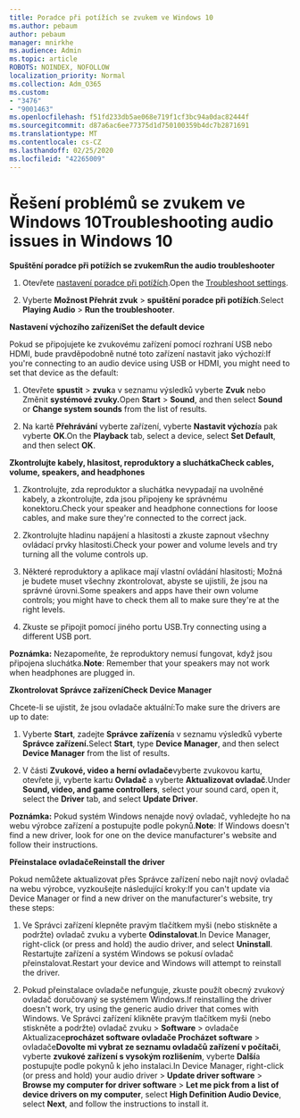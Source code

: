 ```yaml
---
title: Poradce při potížích se zvukem ve Windows 10
ms.author: pebaum
author: pebaum
manager: mnirkhe
ms.audience: Admin
ms.topic: article
ROBOTS: NOINDEX, NOFOLLOW
localization_priority: Normal
ms.collection: Adm_O365
ms.custom:
- "3476"
- "9001463"
ms.openlocfilehash: f51fd233db5ae068e719f1cf3bc94a0dac82444f
ms.sourcegitcommit: d87a6ac6ee77375d1d750100359b4dc7b2871691
ms.translationtype: MT
ms.contentlocale: cs-CZ
ms.lasthandoff: 02/25/2020
ms.locfileid: "42265009"
---
```

# <a name="troubleshooting-audio-issues-in-windows-10"></a><span data-ttu-id="374af-102">Řešení problémů se zvukem ve Windows 10</span><span class="sxs-lookup"><span data-stu-id="374af-102">Troubleshooting audio issues in Windows 10</span></span>

<span data-ttu-id="374af-103">**Spuštění poradce při potížích se zvukem**</span><span class="sxs-lookup"><span data-stu-id="374af-103">**Run the audio troubleshooter**</span></span>

1.  <span data-ttu-id="374af-104">Otevřete [nastavení poradce při potížích](ms-settings:troubleshoot).</span><span class="sxs-lookup"><span data-stu-id="374af-104">Open the [Troubleshoot settings](ms-settings:troubleshoot).</span></span>

2.  <span data-ttu-id="374af-105">Vyberte **Možnost Přehrát zvuk** > **spuštění poradce při potížích**.</span><span class="sxs-lookup"><span data-stu-id="374af-105">Select **Playing Audio** > **Run the troubleshooter**.</span></span>

<span data-ttu-id="374af-106">**Nastavení výchozího zařízení**</span><span class="sxs-lookup"><span data-stu-id="374af-106">**Set the default device**</span></span>

<span data-ttu-id="374af-107">Pokud se připojujete ke zvukovému zařízení pomocí rozhraní USB nebo HDMI, bude pravděpodobně nutné toto zařízení nastavit jako výchozí:</span><span class="sxs-lookup"><span data-stu-id="374af-107">If you're connecting to an audio device using USB or HDMI, you might need to set that device as the default:</span></span>

1. <span data-ttu-id="374af-108">Otevřete **spustit** > **zvuk**a v seznamu výsledků vyberte **Zvuk** nebo Změnit **systémové zvuky.**</span><span class="sxs-lookup"><span data-stu-id="374af-108">Open **Start** > **Sound**, and then select **Sound** or **Change system sounds** from the list of results.</span></span>

2.  <span data-ttu-id="374af-109">Na kartě **Přehrávání** vyberte zařízení, vyberte **Nastavit výchozí**a pak vyberte **OK**.</span><span class="sxs-lookup"><span data-stu-id="374af-109">On the **Playback** tab, select a device, select **Set Default**, and then select **OK**.</span></span>

<span data-ttu-id="374af-110">**Zkontrolujte kabely, hlasitost, reproduktory a sluchátka**</span><span class="sxs-lookup"><span data-stu-id="374af-110">**Check cables, volume, speakers, and headphones**</span></span>

1. <span data-ttu-id="374af-111">Zkontrolujte, zda reproduktor a sluchátka nevypadají na uvolněné kabely, a zkontrolujte, zda jsou připojeny ke správnému konektoru.</span><span class="sxs-lookup"><span data-stu-id="374af-111">Check your speaker and headphone connections for loose cables, and make sure they're connected to the correct jack.</span></span>

2. <span data-ttu-id="374af-112">Zkontrolujte hladinu napájení a hlasitosti a zkuste zapnout všechny ovládací prvky hlasitosti.</span><span class="sxs-lookup"><span data-stu-id="374af-112">Check your power and volume levels and try turning all the volume controls up.</span></span>

3. <span data-ttu-id="374af-113">Některé reproduktory a aplikace mají vlastní ovládání hlasitosti; Možná je budete muset všechny zkontrolovat, abyste se ujistili, že jsou na správné úrovni.</span><span class="sxs-lookup"><span data-stu-id="374af-113">Some speakers and apps have their own volume controls; you might have to check them all to make sure they're at the right levels.</span></span>

4. <span data-ttu-id="374af-114">Zkuste se připojit pomocí jiného portu USB.</span><span class="sxs-lookup"><span data-stu-id="374af-114">Try connecting using a different USB port.</span></span>

<span data-ttu-id="374af-115">**Poznámka:** Nezapomeňte, že reproduktory nemusí fungovat, když jsou připojena sluchátka.</span><span class="sxs-lookup"><span data-stu-id="374af-115">**Note**: Remember that your speakers may not work when headphones are plugged in.</span></span>

<span data-ttu-id="374af-116">**Zkontrolovat Správce zařízení**</span><span class="sxs-lookup"><span data-stu-id="374af-116">**Check Device Manager**</span></span>

<span data-ttu-id="374af-117">Chcete-li se ujistit, že jsou ovladače aktuální:</span><span class="sxs-lookup"><span data-stu-id="374af-117">To make sure the drivers are up to date:</span></span>

1. <span data-ttu-id="374af-118">Vyberte **Start**, zadejte **Správce zařízení**a v seznamu výsledků vyberte **Správce zařízení.**</span><span class="sxs-lookup"><span data-stu-id="374af-118">Select **Start**, type **Device Manager**, and then select **Device Manager** from the list of results.</span></span>

2. <span data-ttu-id="374af-119">V části **Zvukové, video a herní ovladače**vyberte zvukovou kartu, otevřete ji, vyberte kartu **Ovladač** a vyberte **Aktualizovat ovladač**.</span><span class="sxs-lookup"><span data-stu-id="374af-119">Under **Sound, video, and game controllers**, select your sound card, open it, select the **Driver** tab, and select **Update Driver**.</span></span>

<span data-ttu-id="374af-120">**Poznámka:** Pokud systém Windows nenajde nový ovladač, vyhledejte ho na webu výrobce zařízení a postupujte podle pokynů.</span><span class="sxs-lookup"><span data-stu-id="374af-120">**Note**: If Windows doesn't find a new driver, look for one on the device manufacturer's website and follow their instructions.</span></span>

<span data-ttu-id="374af-121">**Přeinstalace ovladače**</span><span class="sxs-lookup"><span data-stu-id="374af-121">**Reinstall the driver**</span></span>

<span data-ttu-id="374af-122">Pokud nemůžete aktualizovat přes Správce zařízení nebo najít nový ovladač na webu výrobce, vyzkoušejte následující kroky:</span><span class="sxs-lookup"><span data-stu-id="374af-122">If you can't update via Device Manager or find a new driver on the manufacturer's website, try these steps:</span></span>

1. <span data-ttu-id="374af-123">Ve Správci zařízení klepněte pravým tlačítkem myši (nebo stiskněte a podržte) ovladač zvuku a vyberte **Odinstalovat**.</span><span class="sxs-lookup"><span data-stu-id="374af-123">In Device Manager, right-click (or press and hold) the audio driver, and select **Uninstall**.</span></span> <span data-ttu-id="374af-124">Restartujte zařízení a systém Windows se pokusí ovladač přeinstalovat.</span><span class="sxs-lookup"><span data-stu-id="374af-124">Restart your device and Windows will attempt to reinstall the driver.</span></span>

2. <span data-ttu-id="374af-125">Pokud přeinstalace ovladače nefunguje, zkuste použít obecný zvukový ovladač doručovaný se systémem Windows.</span><span class="sxs-lookup"><span data-stu-id="374af-125">If reinstalling the driver doesn't work, try using the generic audio driver that comes with Windows.</span></span> <span data-ttu-id="374af-126">Ve Správci zařízení klikněte pravým tlačítkem myši (nebo stiskněte a podržte) ovladač zvuku > **Software** > ovladače Aktualizace**procházet software ovladače Procházet software** > ovladače**Dovolte mi vybrat ze seznamu ovladačů zařízení v počítači**, vyberte **zvukové zařízení s vysokým rozlišením**, vyberte **Další**a postupujte podle pokynů k jeho instalaci.</span><span class="sxs-lookup"><span data-stu-id="374af-126">In Device Manager, right-click (or press and hold) your audio driver > **Update driver software** > **Browse my computer for driver software** > **Let me pick from a list of device drivers on my computer**, select **High Definition Audio Device**, select **Next**, and follow the instructions to install it.</span></span>
